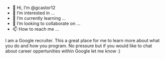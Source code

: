 - 👋 Hi, I’m @gcastor12
- 👀 I’m interested in ...
- 🌱 I’m currently learning ...
- 💞️ I’m looking to collaborate on ...
- 📫 How to reach me ...

<!---
gcastor12/gcastor12 is a ✨ special ✨ repository because its `README.md` (this file) appears on your GitHub profile.
You can click the Preview link to take a look at your changes.
--->
I am a Google recruiter. This a great place for me to learn more about what you do and how you program. No pressure but if you would like to chat about career oppertunities within Google let me know :)
